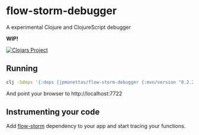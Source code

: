 # flow-storm-debugger

A experimental Clojure and ClojureScript debugger

**WIP!**

[![Clojars Project](https://img.shields.io/clojars/v/jpmonettas/flow-storm-debugger.svg)](https://clojars.org/jpmonettas/flow-storm-debugger)

## Running
```bash
clj -Sdeps '{:deps {jpmonettas/flow-storm-debugger {:mvn/version "0.2.2"}}}' -m flow-storm-debugger.server
```

And point your browser to http://localhost:7722

## Instrumenting your code

Add [flow-storm](https://github.com/jpmonettas/flow-storm) dependency to your app and start tracing your functions.
